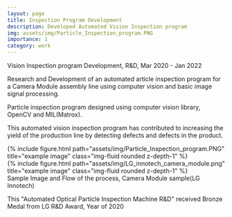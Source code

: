 ```yaml
---
layout: page
title: Inspection Program Development
description: Developed Automated Vision Inspection program
img: assets/img/Particle_Inspection_program.PNG
importance: 1
category: work
---
```


Vision Inspection program Development, R&D, Mar 2020 - Jan 2022

Research and Development of an automated article inspection program for a Camera Module assembly line using computer vision and basic image signal processing.

Particle inspection program designed using computer vision library, OpenCV and MIL(Matrox).

This automated vision inspection program has contributed to increasing the yield of the production line by detecting defects and defects in the product.

<div class="row justify-content-sm-center">
    <div class="col-sm-8 mt-3 mt-md-0">
        {% include figure.html path="assets/img/Particle_Inspection_program.PNG" title="example image" class="img-fluid rounded z-depth-1" %}
    </div>
    <div class="col-sm-4 mt-3 mt-md-0">
        {% include figure.html path="assets/img/LG_innotech_camera_module.png" title="example image" class="img-fluid rounded z-depth-1" %}
    </div>
</div>
<div class="caption">
    Sample Image and Flow of the process, Camera Module sample(LG Innotech) 
</div>


This "Automated Optical Particle Inspection Machine R&D" received Bronze Medal from LG R&D Award, Year of 2020


